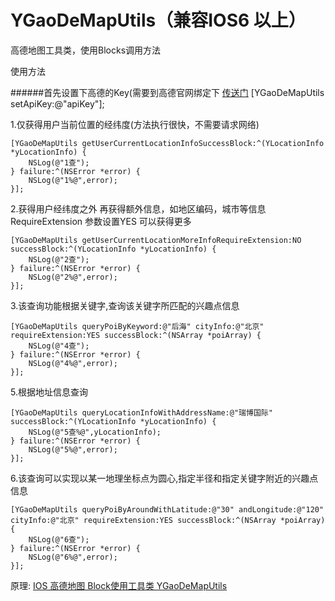 # YGaoDeMapUtils（兼容IOS6 以上）
高德地图工具类，使用Blocks调用方法



使用方法

######首先设置下高德的Key(需要到高德官网绑定下 [传送门](http://lbs.amap.com/console/key)
    [YGaoDeMapUtils setApiKey:@"apiKey"];


1.仅获得用户当前位置的经纬度(方法执行很快，不需要请求网络)

    [YGaoDeMapUtils getUserCurrentLocationInfoSuccessBlock:^(YLocationInfo *yLocationInfo) {
        NSLog(@"1查");
    } failure:^(NSError *error) {
        NSLog(@"1%@",error);
    }];
     
2.获得用户经纬度之外  再获得额外信息，如地区编码，城市等信息  RequireExtension 参数设置YES 可以获得更多

    [YGaoDeMapUtils getUserCurrentLocationMoreInfoRequireExtension:NO successBlock:^(YLocationInfo *yLocationInfo) {
        NSLog(@"2查");
    } failure:^(NSError *error) {
        NSLog(@"2%@",error);
    }];
    
    
    
3.该查询功能根据关键字,查询该关键字所匹配的兴趣点信息

    [YGaoDeMapUtils queryPoiByKeyword:@"后海" cityInfo:@"北京" requireExtension:YES successBlock:^(NSArray *poiArray) {
        NSLog(@"4查");
    } failure:^(NSError *error) {
        NSLog(@"4%@",error);
    }];
    
    
5.根据地址信息查询

    
    [YGaoDeMapUtils queryLocationInfoWithAddressName:@"瑞博国际" successBlock:^(YLocationInfo *yLocationInfo) {
        NSLog(@"5查%@",yLocationInfo);
    } failure:^(NSError *error) {
        NSLog(@"5%@",error);
    }];
    
    
6.该查询可以实现以某一地理坐标点为圆心,指定半径和指定关键字附近的兴趣点信息

    [YGaoDeMapUtils queryPoiByAroundWithLatitude:@"30" andLongitude:@"120" cityInfo:@"北京" requireExtension:YES successBlock:^(NSArray *poiArray) {
        NSLog(@"6查");
    } failure:^(NSError *error) {
        NSLog(@"6%@",error);
    }];

原理:
[IOS 高德地图 Block使用工具类 YGaoDeMapUtils](http://www.devlizy.com/ios-gao-de-di-tu-shi-yong-gong-ju-lei-ygaodemaputils/)